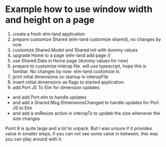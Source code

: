 # Example how to use window width and height on a page

1. create a fresh elm-land application
2. prepare customize Shared (elm-land customize shared), no changes by now
3. customize Shared.Model and Shared init with dummy values
4. upgrade Home to a page (elm-land add page /)
5. use Shared Data in Home page (dummy values for now)
6. prepare to customize interop file. will use typescript, hope this is familiar. No changes by now: elm-land customize ts
7. print inital dimensions on startup in interopFile
8. insert initial dimensions as flags to started application
9. add Port JS To Elm for dimension updates

- and add Port.elm to handle updates
- and add a Shared.Msg DimensionsChanged to handle updates for Port JS to Elm
- and add a onResize action in interopTs to update the size whenever the size changes

Point 9 is quite large and a lot to unpack. But I was unsure if it provides value in smaller steps, if you can not see some value in between, this way you can play around with it.

